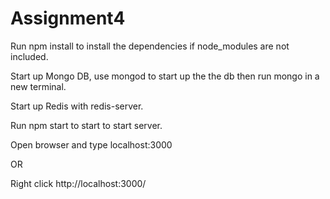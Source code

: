 # Assignment4

Run npm install to install the dependencies
if node_modules are not included.

Start up Mongo DB, use mongod to start
up the the db then run mongo in a new terminal.

Start up Redis with redis-server.

Run npm start to start to start server.

Open browser and type localhost:3000

OR

Right click http://localhost:3000/
